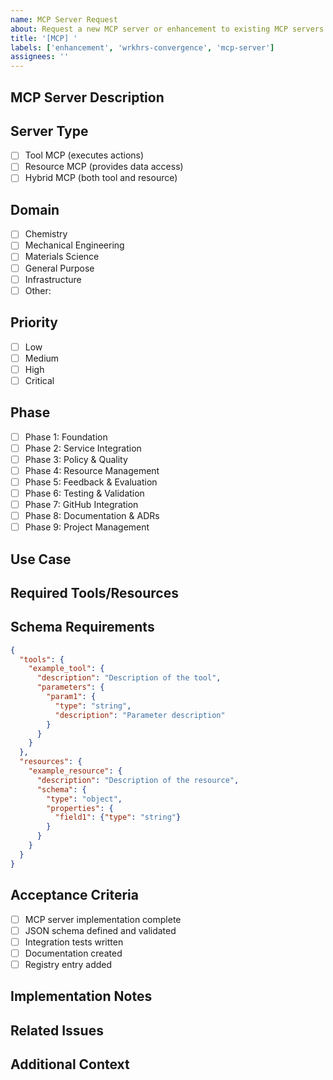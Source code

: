 ```yaml
---
name: MCP Server Request
about: Request a new MCP server or enhancement to existing MCP servers
title: '[MCP] '
labels: ['enhancement', 'wrkhrs-convergence', 'mcp-server']
assignees: ''
---
```


## MCP Server Description
<!-- Provide a clear and concise description of the MCP server you'd like to see implemented or enhanced -->

## Server Type
<!-- What type of MCP server is this? -->
- [ ] Tool MCP (executes actions)
- [ ] Resource MCP (provides data access)
- [ ] Hybrid MCP (both tool and resource)

## Domain
<!-- Which domain does this MCP server serve? -->
- [ ] Chemistry
- [ ] Mechanical Engineering
- [ ] Materials Science
- [ ] General Purpose
- [ ] Infrastructure
- [ ] Other: 

## Priority
<!-- How important is this MCP server? -->
- [ ] Low
- [ ] Medium
- [ ] High
- [ ] Critical

## Phase
<!-- Which implementation phase does this belong to? -->
- [ ] Phase 1: Foundation
- [ ] Phase 2: Service Integration
- [ ] Phase 3: Policy & Quality
- [ ] Phase 4: Resource Management
- [ ] Phase 5: Feedback & Evaluation
- [ ] Phase 6: Testing & Validation
- [ ] Phase 7: GitHub Integration
- [ ] Phase 8: Documentation & ADRs
- [ ] Phase 9: Project Management

## Use Case
<!-- Describe the specific use case or problem this MCP server solves -->

## Required Tools/Resources
<!-- List the specific tools or resources this MCP server should provide access to -->

## Schema Requirements
<!-- Define the JSON schema for tools and resources -->
```json
{
  "tools": {
    "example_tool": {
      "description": "Description of the tool",
      "parameters": {
        "param1": {
          "type": "string",
          "description": "Parameter description"
        }
      }
    }
  },
  "resources": {
    "example_resource": {
      "description": "Description of the resource",
      "schema": {
        "type": "object",
        "properties": {
          "field1": {"type": "string"}
        }
      }
    }
  }
}
```

## Acceptance Criteria
<!-- Define what "done" looks like for this MCP server -->
- [ ] MCP server implementation complete
- [ ] JSON schema defined and validated
- [ ] Integration tests written
- [ ] Documentation created
- [ ] Registry entry added

## Implementation Notes
<!-- Any technical considerations or implementation details -->

## Related Issues
<!-- Link to any related issues or PRs -->

## Additional Context
<!-- Add any other context, screenshots, or examples about the MCP server request here -->



